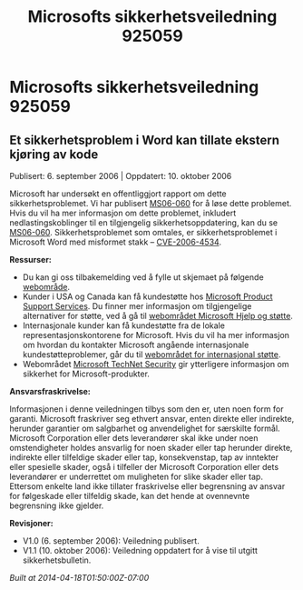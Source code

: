 ﻿---
title: Microsofts sikkerhetsveiledning 925059
TOCTitle: "925059"
ms:assetid: "925059"
ms:mtpsurl: https://technet.microsoft.com/nb-NO/library/925059(v=Security.10)
ms:contentKeyID: 61230812
ms.date: 04/18/2014
mtps_version: v=Security.10
ms.translationtype: HT
---

# Microsofts sikkerhetsveiledning 925059

## Et sikkerhetsproblem i Word kan tillate ekstern kjøring av kode

Publisert: 6. september 2006 | Oppdatert: 10. oktober 2006

Microsoft har undersøkt en offentliggjort rapport om dette sikkerhetsproblemet. Vi har publisert [MS06-060](http://technet.microsoft.com/security/bulletin/ms06-060) for å løse dette problemet. Hvis du vil ha mer informasjon om dette problemet, inkludert nedlastingskoblinger til en tilgjengelig sikkerhetsoppdatering, kan du se [MS06-060](http://technet.microsoft.com/security/bulletin/ms06-060). Sikkerhetsproblemet som omtales, er sikkerhetsproblemet i Microsoft Word med misformet stakk – [CVE-2006-4534](http://www.cve.mitre.org/cgi-bin/cvename.cgi?name=cve-2006-4534).

**Ressurser:**

  - Du kan gi oss tilbakemelding ved å fylle ut skjemaet på følgende [webområde](https://support.microsoft.com/common/survey.aspx?scid=sw;en;1257&amp;showpage=1&amp;ws=technet&amp;sd=tech).
  - Kunder i USA og Canada kan få kundestøtte hos [Microsoft Product Support Services](http://go.microsoft.com/fwlink/?linkid=21131). Du finner mer informasjon om tilgjengelige alternativer for støtte, ved å gå til [webområdet Microsoft Hjelp og støtte](http://support.microsoft.com/).
  - Internasjonale kunder kan få kundestøtte fra de lokale representasjonskontorene for Microsoft. Hvis du vil ha mer informasjon om hvordan du kontakter Microsoft angående internasjonale kundestøtteproblemer, går du til [webområdet for internasjonal støtte](http://go.microsoft.com/fwlink/?linkid=21155).
  - Webområdet [Microsoft TechNet Security](http://go.microsoft.com/fwlink/?linkid=21132) gir ytterligere informasjon om sikkerhet for Microsoft-produkter.

**Ansvarsfraskrivelse:**

Informasjonen i denne veiledningen tilbys som den er, uten noen form for garanti. Microsoft fraskriver seg ethvert ansvar, enten direkte eller indirekte, herunder garantier om salgbarhet og anvendelighet for særskilte formål. Microsoft Corporation eller dets leverandører skal ikke under noen omstendigheter holdes ansvarlig for noen skader eller tap herunder direkte, indirekte eller tilfeldige skader eller tap, konsekvenstap, tap av inntekter eller spesielle skader, også i tilfeller der Microsoft Corporation eller dets leverandører er underrettet om muligheten for slike skader eller tap. Ettersom enkelte land ikke tillater fraskrivelse eller begrensning av ansvar for følgeskade eller tilfeldig skade, kan det hende at ovennevnte begrensning ikke gjelder.

**Revisjoner:**

  - V1.0 (6. september 2006): Veiledning publisert.
  - V1.1 (10. oktober 2006): Veiledning oppdatert for å vise til utgitt sikkerhetsbulletin.

*Built at 2014-04-18T01:50:00Z-07:00*

